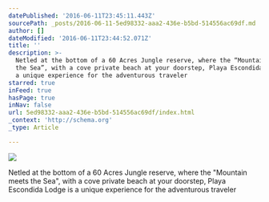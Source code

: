 ```yaml
---
datePublished: '2016-06-11T23:45:11.443Z'
sourcePath: _posts/2016-06-11-5ed98332-aaa2-436e-b5bd-514556ac69df.md
author: []
dateModified: '2016-06-11T23:44:52.071Z'
title: ''
description: >-
  Netled at the bottom of a 60 Acres Jungle reserve, where the “Mountain meets
  the Sea”, with a cove private beach at your doorstep, Playa Escondida Lodge is
  a unique experience for the adventurous traveler
starred: true
inFeed: true
hasPage: true
inNav: false
url: 5ed98332-aaa2-436e-b5bd-514556ac69df/index.html
_context: 'http://schema.org'
_type: Article

---
```

![](https://the-grid-user-content.s3-us-west-2.amazonaws.com/b1139cbd-c710-4936-8505-9e7dfbfe474c.jpg)

Netled at the bottom of a 60 Acres Jungle reserve, where the "Mountain meets the Sea", with a cove private beach at your doorstep, Playa Escondida Lodge is a unique experience for the adventurous traveler